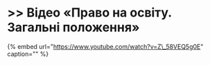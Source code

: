 # &gt;&gt; Відео «Право на освіту. Загальні положення»

{% embed url="https://www.youtube.com/watch?v=Z\_58VEQ5g0E" caption="" %}

